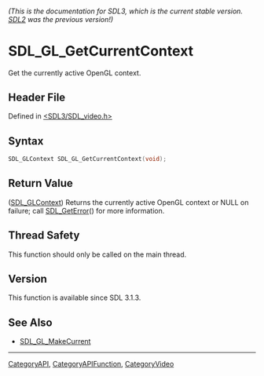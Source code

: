 ###### (This is the documentation for SDL3, which is the current stable version. [SDL2](https://wiki.libsdl.org/SDL2/) was the previous version!)
# SDL_GL_GetCurrentContext

Get the currently active OpenGL context.

## Header File

Defined in [<SDL3/SDL_video.h>](https://github.com/libsdl-org/SDL/blob/main/include/SDL3/SDL_video.h)

## Syntax

```c
SDL_GLContext SDL_GL_GetCurrentContext(void);
```

## Return Value

([SDL_GLContext](SDL_GLContext)) Returns the currently active OpenGL
context or NULL on failure; call [SDL_GetError](SDL_GetError)() for more
information.

## Thread Safety

This function should only be called on the main thread.

## Version

This function is available since SDL 3.1.3.

## See Also

- [SDL_GL_MakeCurrent](SDL_GL_MakeCurrent)

----
[CategoryAPI](CategoryAPI), [CategoryAPIFunction](CategoryAPIFunction), [CategoryVideo](CategoryVideo)

